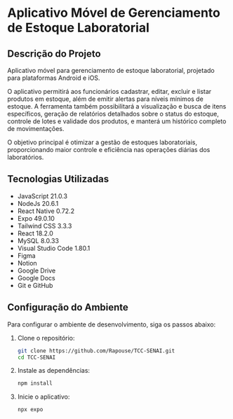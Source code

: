 # Aplicativo Móvel de Gerenciamento de Estoque Laboratorial

## Descrição do Projeto

Aplicativo móvel para gerenciamento de estoque laboratorial, projetado para plataformas Android e iOS. 

O aplicativo permitirá aos funcionários cadastrar, editar, excluir e listar produtos em estoque, além de emitir alertas para níveis mínimos de estoque. A ferramenta também possibilitará a visualização e busca de itens específicos, geração de relatórios detalhados sobre o status do estoque, controle de lotes e validade dos produtos, e manterá um histórico completo de movimentações. 

O objetivo principal é otimizar a gestão de estoques laboratoriais, proporcionando maior controle e eficiência nas operações diárias dos laboratórios.


## Tecnologias Utilizadas
- JavaScript 21.0.3
- NodeJs 20.6.1
- React Native 0.72.2
- Expo 49.0.10
- Tailwind CSS 3.3.3
- React 18.2.0
- MySQL 8.0.33
- Visual Studio Code 1.80.1
- Figma
- Notion
- Google Drive
- Google Docs
- Git e GitHub

## Configuração do Ambiente
Para configurar o ambiente de desenvolvimento, siga os passos abaixo:

1. Clone o repositório:
   ```bash
   git clone https://github.com/Rapouse/TCC-SENAI.git
   cd TCC-SENAI

2. Instale as dependências:
   ```bash
   npm install

3. Inicie o aplicativo:
   ```bash
   npx expo 
   
